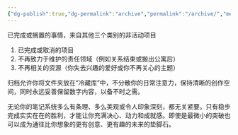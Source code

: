 ```yaml
---
{"dg-publish":true,"dg-permalink":"archive","permalink":"/archive/","metatags":{"description":"这里是 🏡Davon的数字花园，是个人不断发展的想法的集合，作为半成品的思考，在可探索的空间中，随时间推移不断播种、修剪、塑造","og:site_name":"DavonOs","og:title":"归档","og:type":"article","og:url":"https://zuji.eu.org/archive","og:image":null,"og:image:width":"400","og:image:alt":"articlecover","og:locale":"zh_cn"},"dgShowInlineTitle":true,"created":"2024-08-30 20:45","updated":"2025-07-20 13:30"}
---
```



已完成或搁置的事情，来自其他三个类别的非活动项目

1. 已完成或取消的项目
2. 不再致力于维护的责任领域（例如关系结束或搬出公寓后）
3. 不再相关的资源（你失去兴趣的爱好或你不再关心的主题）

归档允许你将文件夹放在“冷藏库”中，不分散你的日常注意力，保持清晰的创作空间，同时永远妥善保留数字内容，以备不时之需。

无论你的笔记系统多么有条理、多么美观或令人印象深刻，都无关紧要。只有稳步完成实实在在的胜利，才能让你充满决心、动力和成就感。即使是最微小的突破也可以成为通往比你想象的更有创意、更有趣的未来的垫脚石。
